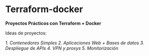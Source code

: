 # Terraform-docker
**Proyectos Prácticos con Terraform + Docker**

Ideas de proyectos:

_1. Contenedores Simples_
_2. Aplicaciones Web + Bases de datos_
_3. Despliegue de APIs_
_4. VPN y proxys_
_5. Monitorización_
